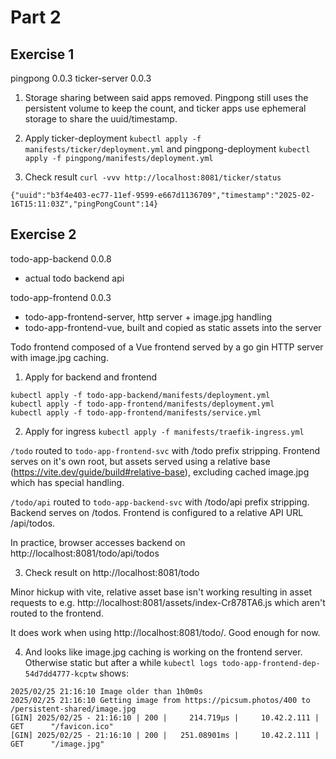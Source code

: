 # Part 2 

## Exercise 1

pingpong 0.0.3
ticker-server 0.0.3

1. Storage sharing between said apps removed. Pingpong still uses the persistent volume to keep the count, and ticker apps use ephemeral storage to share the uuid/timestamp. 

2. Apply ticker-deployment `kubectl apply -f manifests/ticker/deployment.yml` and pingpong-deployment `kubectl apply -f pingpong/manifests/deployment.yml`

2. Check result `curl -vvv http://localhost:8081/ticker/status`

`{"uuid":"b3f4e403-ec77-11ef-9599-e667d1136709","timestamp":"2025-02-16T15:11:03Z","pingPongCount":14}`

## Exercise 2

todo-app-backend 0.0.8
* actual todo backend api

todo-app-frontend 0.0.3
  * todo-app-frontend-server, http server + image.jpg handling
  * todo-app-frontend-vue, built and copied as static assets into the server

Todo frontend composed of a Vue frontend served by a go gin HTTP server with image.jpg caching.

1. Apply for backend and frontend

```
kubectl apply -f todo-app-backend/manifests/deployment.yml
kubectl apply -f todo-app-frontend/manifests/deployment.yml
kubectl apply -f todo-app-frontend/manifests/service.yml
```

2. Apply for ingress `kubectl apply -f manifests/traefik-ingress.yml`

`/todo` routed to `todo-app-frontend-svc` with /todo prefix stripping. Frontend serves on it's own root, but assets served using a relative base (https://vite.dev/guide/build#relative-base), excluding cached image.jpg which has special handling.

`/todo/api` routed to `todo-app-backend-svc` with /todo/api prefix stripping. Backend serves on /todos. Frontend is configured to a relative API URL /api/todos.

In practice, browser accesses backend on http://localhost:8081/todo/api/todos

3. Check result on http://localhost:8081/todo

Minor hickup with vite, relative asset base isn't working resulting in asset requests to e.g. http://localhost:8081/assets/index-Cr878TA6.js which aren't routed to the frontend.

It does work when using http://localhost:8081/todo/. Good enough for now.

4. And looks like image.jpg caching is working on the frontend server. Otherwise static but after a while `kubectl logs todo-app-frontend-dep-54d7dd4777-kcptw` shows:

```
2025/02/25 21:16:10 Image older than 1h0m0s
2025/02/25 21:16:10 Getting image from https://picsum.photos/400 to /persistent-shared/image.jpg
[GIN] 2025/02/25 - 21:16:10 | 200 |     214.719µs |     10.42.2.111 | GET      "/favicon.ico"
[GIN] 2025/02/25 - 21:16:10 | 200 |   251.08901ms |     10.42.2.111 | GET      "/image.jpg"
```
